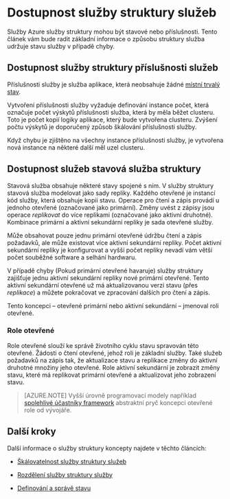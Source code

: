 <properties
   pageTitle="Dostupnost služby struktury služeb | Microsoft Azure"
   description="Popisuje zjišťování chyb, převzetí a obnovení služby"
   services="service-fabric"
   documentationCenter=".net"
   authors="appi101"
   manager="timlt"
   editor=""/>

<tags
   ms.service="service-fabric"
   ms.devlang="dotnet"
   ms.topic="article"
   ms.tgt_pltfrm="NA"
   ms.workload="NA"
   ms.date="08/10/2016"
   ms.author="aprameyr"/>

# <a name="availability-of-service-fabric-services"></a>Dostupnost služby struktury služeb
Služby Azure služby struktury mohou být stavové nebo příslušnosti. Tento článek vám bude radit základní informace o způsobu struktury služba udržuje stavu služby v případě chyby.

## <a name="availability-of-service-fabric-stateless-services"></a>Dostupnost služby struktury příslušnosti služeb
Příslušnosti služby je služba aplikace, která neobsahuje žádné [místní trvalý stav](service-fabric-concepts-state.md).

Vytvoření příslušnosti služby vyžaduje definování instance počet, která označuje počet výskytů příslušnosti služba, která by měla běžet clusteru. Toto je počet kopií logiky aplikace, který bude vytvořena clusteru. Zvýšení počtu výskytů je doporučený způsob škálování příslušnosti služby.

Když chybu je zjištěno na všechny instance příslušnosti služby, je vytvořena nová instance na některé další měl uzel clusteru.

## <a name="availability-of-service-fabric-stateful-services"></a>Dostupnost služeb stavová služba struktury
Stavová služba obsahuje některé stavy spojené s ním. V služby struktury stavová služba modelovat jako sady repliky. Každého otevřené je instancí kód služby, která obsahuje kopii stavu. Operace pro čtení a zápis provádí u jednoho otevřené (označované jako primární). Změny uvést z zápisy jsou operace *replikovat* do více replikami (označované jako aktivní druhotné). Kombinace primární a aktivní sekundární repliky je sada otevřené služby.

Může obsahovat pouze jednu primární otevřené údržbu čtení a zápis požadavků, ale může existovat více aktivní sekundární repliky. Počet aktivní sekundární repliky je konfigurovat a vyšší počet repliky nevadí vám větší počet souběžné software a selhání hardwaru.

V případě chyby (Pokud primární otevřené havaruje) služby struktury zajišťuje jednu aktivní sekundární repliky nové primární otevřené. Tento aktivní sekundární otevřené už má aktualizovanou verzi stavu (přes *replikace*) a můžete pokračovat ve zpracování dalších pro čtení a zápis.

Tento koncepci – otevřené primární nebo aktivní sekundární – jmenoval roli otevřené.

### <a name="replica-roles"></a>Role otevřené
Role otevřené slouží ke správě životního cyklu stavu spravován této otevřené. Žádosti o čtení otevřené, jehož roli je základní služby. Také služeb požadavků na zápis tak, že aktualizace stavu a replikace změny do aktivní druhotné množiny jeho otevřené. Role aktivní sekundární je zobrazit změny stavu, které má replikovat primární otevřené a aktualizovat jeho zobrazení stavu.

>[AZURE.NOTE] Vyšší úrovně programovací modely například [spolehlivé účastníky framework](service-fabric-reliable-actors-introduction.md) abstraktní pryč koncepci otevřené role od vývojáře.

## <a name="next-steps"></a>Další kroky

Další informace o služby struktury koncepty najdete v těchto článcích:

- [Škálovatelnost služby struktury služeb](service-fabric-concepts-scalability.md)

- [Rozdělení služby struktury služby](service-fabric-concepts-partitioning.md)

- [Definování a správě stavu](service-fabric-concepts-state.md)
